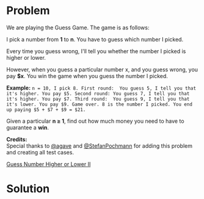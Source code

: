 
# Problem

We are playing the Guess Game. The game is as follows:

I pick a number from **1** to **n**. You have to guess which number I picked.

Every time you guess wrong, I'll tell you whether the number I picked is
higher or lower.

However, when you guess a particular number x, and you guess wrong, you pay
**$x**. You win the game when you guess the number I picked.

**Example:**
    ```
    n = 10, I pick 8.
    First round:  You guess 5, I tell you that it's higher. You pay $5.
    Second round: You guess 7, I tell you that it's higher. You pay $7.
    Third round:  You guess 9, I tell you that it's lower. You pay $9.
    Game over. 8 is the number I picked.
    You end up paying $5 + $7 + $9 = $21.
    ```

Given a particular **n ≥ 1**, find out how much money you need to have to
guarantee a **win**.

**Credits:**  
Special thanks to [@agave](https://leetcode.com/agave/) and
[@StefanPochmann](https://leetcode.com/stefanpochmann/) for adding this
problem and creating all test cases.



[Guess Number Higher or Lower II](https://leetcode.com/problems/guess-number-higher-or-lower-ii)

# Solution



